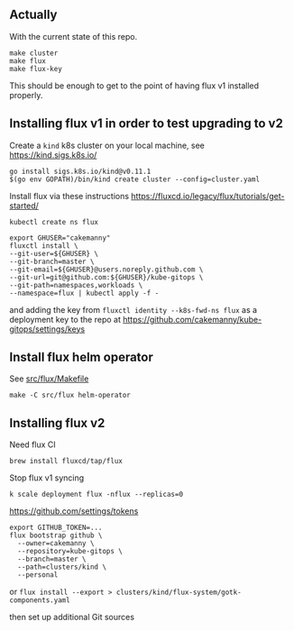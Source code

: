 ## Actually

With the current state of this repo.
```
make cluster
make flux
make flux-key
```
This should be enough to get to the point of having flux v1 installed properly.


## Installing flux v1 in order to test upgrading to v2

Create a `kind` k8s cluster on your local machine, see https://kind.sigs.k8s.io/

```
go install sigs.k8s.io/kind@v0.11.1
$(go env GOPATH)/bin/kind create cluster --config=cluster.yaml
```


Install flux via these instructions
https://fluxcd.io/legacy/flux/tutorials/get-started/

```
kubectl create ns flux
```

```shell
export GHUSER="cakemanny"
fluxctl install \
--git-user=${GHUSER} \
--git-branch=master \
--git-email=${GHUSER}@users.noreply.github.com \
--git-url=git@github.com:${GHUSER}/kube-gitops \
--git-path=namespaces,workloads \
--namespace=flux | kubectl apply -f -
```

and adding the key from `fluxctl identity --k8s-fwd-ns flux` as a deployment
key to the repo at  https://github.com/cakemanny/kube-gitops/settings/keys


## Install flux helm operator
See [src/flux/Makefile](src/flux/Makefile)
```
make -C src/flux helm-operator
```


## Installing flux v2

Need flux CI
```
brew install fluxcd/tap/flux
```

Stop flux v1 syncing
```shell
k scale deployment flux -nflux --replicas=0
```

https://github.com/settings/tokens

```shell
export GITHUB_TOKEN=...
flux bootstrap github \
  --owner=cakemanny \
  --repository=kube-gitops \
  --branch=master \
  --path=clusters/kind \
  --personal
```

or `flux install --export > clusters/kind/flux-system/gotk-components.yaml`

then set up additional Git sources

